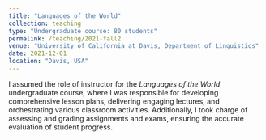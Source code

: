 ```yaml
---
title: "Languages of the World"
collection: teaching
type: "Undergraduate course: 80 students"
permalink: /teaching/2021-fall2
venue: "University of California at Davis, Department of Linguistics"
date: 2021-12-01
location: "Davis, USA"
---
```

I assumed the role of instructor for the <i> Languages of the World </i> undergraduate course, where I was responsible for developing comprehensive lesson plans, delivering engaging lectures, and orchestrating various classroom activities. Additionally, I took charge of assessing and grading assignments and exams, ensuring the accurate evaluation of student progress.